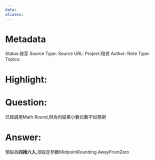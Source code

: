 ```yaml
---
data:
aliases:
---
```

# Metadata
Status:發芽
Source Type:
Source URL:
Project:租貸
Author:
Note Type:
Topics:


# Highlight:

# Question:
已經調用Math.Round,但為何結果小數位數不如預期
# Answer:
預設為**四捨六入**,須設定參數MidpointRounding.AwayFromZero